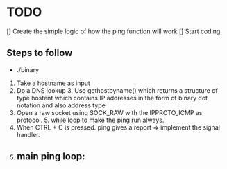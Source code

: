 # TODO

[] Create the simple logic of how the ping function will work
[] Start coding

## Steps to follow

- ./binary <hostname>
1. Take a hostname as input
2. Do a DNS lookup
    3. Use gethostbyname() which returns a structure of type hostent which contains IP addresses in the form of binary dot notation and also address type
4. Open a raw socket using SOCK_RAW with the IPPROTO_ICMP as protocol.
    5. while loop to make the ping run always.
6. When CTRL + C is pressed. ping gives a report => implement the signal handler.
5. main ping loop:
    - 
